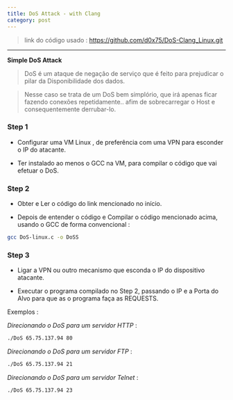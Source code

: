 ```yaml
---
title: DoS Attack - with Clang
category: post
---
```


>link do código usado : 
https://github.com/d0x75/DoS-Clang_Linux.git

---


**Simple DoS Attack**

>DoS é um ataque de negação de serviço que é feito para prejudicar o pilar da Disponibilidade dos dados.

>Nesse caso se trata de um DoS bem simplório, que irá apenas ficar fazendo conexões repetidamente.. afim de sobrecarregar o Host e consequentemente derrubar-lo.



### Step 1

- Configurar uma VM Linux , de preferência com uma VPN para esconder o IP do atacante.

- Ter instalado ao menos o GCC na VM, para compilar o código que vai efetuar o DoS.


### Step 2


- Obter e Ler o código do link mencionado no início.

- Depois de entender o código e Compilar o código mencionado acima, usando o GCC de forma convencional :


```bash		
gcc DoS-linux.c -o DoSS
```

### Step 3

- Ligar a VPN ou outro mecanismo que esconda o IP do dispositivo atacante.
	
- Executar o programa compilado no Step 2, passando o IP e a Porta do Alvo para que as o programa faça as REQUESTS.

Exemplos :

*Direcionando o DoS para um servidor HTTP* :


```bash
./DoS 65.75.137.94 80
```

*Direcionando o DoS para um servidor FTP* :


```bash
./DoS 65.75.137.94 21
```

*Direcionando o DoS para um servidor Telnet* :


```bash
./DoS 65.75.137.94 23
```